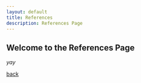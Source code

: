 ```yaml
---
layout: default
title: References
description: References Page
---
```


## Welcome to the References Page

_yay_

[back](./)
